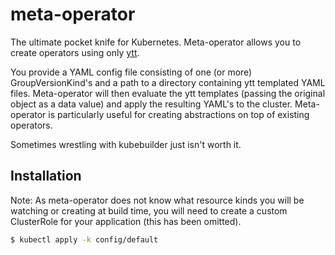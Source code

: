 # meta-operator

The ultimate pocket knife for Kubernetes. Meta-operator allows you to create operators using only [ytt](https://github.com/carvel-dev/ytt).

You provide a YAML config file consisting of one (or more) GroupVersionKind's and a path to a directory containing ytt templated YAML files. Meta-operator will then evaluate the ytt templates (passing the original object as a data value) and apply the resulting YAML's to the cluster. Meta-operator is particularly useful for creating abstractions on top of existing operators.

Sometimes wrestling with kubebuilder just isn't worth it.

## Installation

Note: As meta-operator does not know what resource kinds you will be watching or creating at build time, you will need to create a custom ClusterRole for your application (this has been omitted).

```bash
$ kubectl apply -k config/default
```